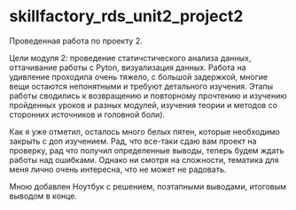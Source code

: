 # skillfactory_rds_unit2_project2

Проведенная работа по проекту 2.

Цели модуля 2: проведение статичстического анализа данных, оттачивание работы с Pyton, визуализация данных.
Работа на удивление проходила очень тяжело, с большой задержкой, многие вещи остаются непонятными и требуют детального изучения.
Этапы работы сводились к возвращению и повторному прочтению и изучению пройденных уроков и разных модулей, изучения теории и методов со сторонних источников и головной боли).

Как я уже отметил, осталось много белых пятен, которые необходимо закрыть с доп изучением.
Рад, что все-таки сдаю вам проект на проверку, рад что получил определенные выводы, теперь будем ждать работы над ошибками.
Однако ни смотря на сложности, тематика для меня лично очень интересна, что не может не радовать.

Мною добавлен Ноутбук с решением, поэтапными выводами, итоговым выводом в конце.
